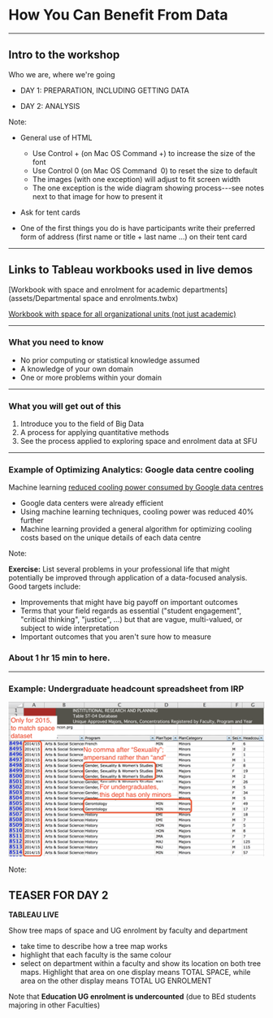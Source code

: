 # How You Can Benefit From Data

---

## Intro to the workshop

Who we are, where we're going

* DAY 1: PREPARATION, INCLUDING GETTING DATA

* DAY 2: ANALYSIS

Note:

* General use of HTML

  * Use Control&nbsp;+ (on Mac&nbsp;OS Command&nbsp;+) to increase the size of the font
  * Use Control&nbsp;0 (on Mac&nbsp;OS Command &nbsp;0) to reset the size to default
  * The images (with one exception) will adjust to fit screen width
  * The one exception is the wide diagram showing process---see notes
    next to that image for how to present it

* Ask for tent cards

* One of the first things you do is have participants write their
  preferred form of address (first name or title + last name ...)
  on their tent card

---

## Links to Tableau workbooks used in live demos

[Workbook with space and enrolment for academic departments](assets/Departmental space and enrolments.twbx)

[Workbook with space for all organizational units (not just academic)](assets/Space.twbx)

---

### What you need to know

* No prior computing or statistical knowledge assumed
* A knowledge of your own domain
* One or more problems within your domain

---

### What you will get out of this

1. Introduce you to the field of Big Data
2. A process for applying quantitative methods
3. See the process applied to exploring space and enrolment data at
  SFU

---

### Example of Optimizing Analytics: Google data centre cooling

Machine learning [reduced cooling power consumed by Google data centres](https://deepmind.com/blog/deepmind-ai-reduces-google-data-centre-cooling-bill-40/)

* Google data centers were already efficient
* Using machine learning techniques, cooling power was reduced 40% further
* Machine learning provided a general algorithm for optimizing cooling costs based on the unique details of each data centre

Note:

**Exercise:** List several problems in your professional life that might potentially
be improved through application of a data-focused analysis. Good targets include:

* Improvements that might have big payoff on important outcomes
* Terms that your field regards as essential ("student engagement",
  "critical thinking", "justice", ...)
  but that are vague, multi-valued, or subject to wide interpretation
* Important outcomes that you aren't sure how to measure

### About 1 hr 15 min to here.

---

### Example: Undergraduate headcount spreadsheet from IRP

![Excel spreadsheet from IRP, showing undergrad headcounts for 2014/2015; noting different spelling of Women's Studies department name, minors-only department](assets/img/UG-headcount-Excel-annotated.png)

Note:

## TEASER FOR DAY 2

**TABLEAU LIVE**

Show tree maps of space and UG enrolment by faculty and department

* take time to describe how a tree map works
* highlight that each faculty is the same colour
* select on department within a faculty and show its location on both
  tree maps. Highlight that area on one display means TOTAL SPACE,
  while area on the other display means TOTAL UG ENROLMENT

Note that **Education UG enrolment is undercounted** (due to BEd students majoring
in other Faculties)

